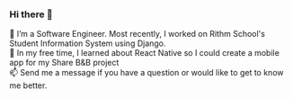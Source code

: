 ### Hi there 👋
<div>
<div>🔭  I’m a Software Engineer. Most recently, I worked on Rithm School's Student Information System using Django. </div>
<div>🌱  In my free time, I learned about React Native so I could create a mobile app for my Share B&B project</div>
<div>📫  Send me a message if you have a question or would like to get to know me better. </div>
</div>

<!--
**vcheng33/vcheng33** is a ✨ _special_ ✨ repository because its `README.md` (this file) appears on your GitHub profile.

Here are some ideas to get you started:

- 🔭 I’m currently working on ...
- 🌱 I’m currently learning ...
- 👯 I’m looking to collaborate on ...
- 🤔 I’m looking for help with ...
- 💬 Ask me about ...
- 📫 How to reach me: ...
- 😄 Pronouns: ...
- ⚡ Fun fact: ...
-->

